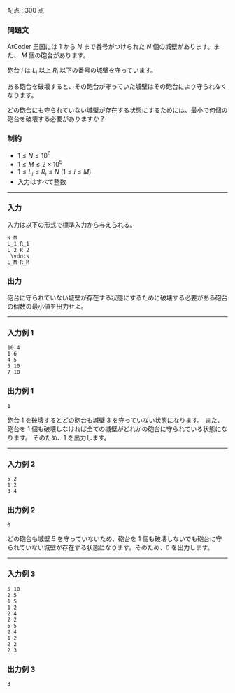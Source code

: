 配点 : $300$ 点

### 問題文

AtCoder 王国には $1$ から $N$ まで番号がつけられた $N$ 個の城壁があります。また、 $M$ 個の砲台があります。

砲台 $i$ は $L_i$ 以上 $R_i$ 以下の番号の城壁を守っています。

ある砲台を破壊すると、その砲台が守っていた城壁はその砲台により守られなくなります。

どの砲台にも守られていない城壁が存在する状態にするためには、最小で何個の砲台を破壊する必要がありますか？

### 制約

  * $1 \leq N \leq 10^6$
  * $1 \leq M \leq 2 \times 10^5$
  * $1 \leq L_i \leq R_i \leq N$ ($1 \leq i \leq M$)
  * 入力はすべて整数



* * *

### 入力

入力は以下の形式で標準入力から与えられる。
    
    
    N M
    L_1 R_1
    L_2 R_2
     \vdots 
    L_M R_M

### 出力

砲台に守られていない城壁が存在する状態にするために破壊する必要がある砲台の個数の最小値を出力せよ。

* * *

### 入力例 1
    
    
    10 4
    1 6
    4 5
    5 10
    7 10

### 出力例 1
    
    
    1

砲台 $1$ を破壊するとどの砲台も城壁 $3$ を守っていない状態になります。 また、砲台を $1$ 個も破壊しなければ全ての城壁がどれかの砲台に守られている状態になります。 そのため、$1$ を出力します。

* * *

### 入力例 2
    
    
    5 2
    1 2
    3 4

### 出力例 2
    
    
    0

どの砲台も城壁 $5$ を守っていないため、砲台を $1$ 個も破壊しないでも砲台に守られていない城壁が存在する状態になります。そのため、$0$ を出力します。

* * *

### 入力例 3
    
    
    5 10
    2 5
    1 5
    1 2
    2 4
    2 2
    5 5
    2 4
    1 2
    2 2
    2 3

### 出力例 3
    
    
    3
